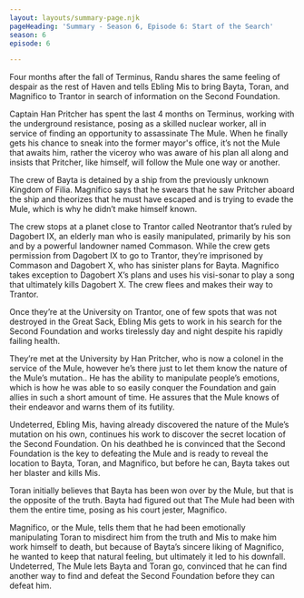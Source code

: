```yaml
---
layout: layouts/summary-page.njk
pageHeading: 'Summary - Season 6, Episode 6: Start of the Search'
season: 6
episode: 6

---
```

Four months after the fall of Terminus, Randu shares the same feeling of despair as the rest of Haven and tells Ebling Mis to bring Bayta, Toran, and Magnifico to Trantor in search of information on the Second Foundation.

Captain Han Pritcher has spent the last 4 months on Terminus, working with the underground resistance, posing as a skilled nuclear worker, all in service of finding an opportunity to assassinate The Mule. When he finally gets his chance to sneak into the former mayor's office, it’s not the Mule that awaits him, rather the viceroy who was aware of his plan all along and insists that Pritcher, like himself, will follow the Mule one way or another.

The crew of Bayta is detained by a ship from the previously unknown Kingdom of Filia. Magnifico says that he swears that he saw Pritcher aboard the ship and theorizes that he must have escaped and is trying to evade the Mule, which is why he didn’t make himself known.

The crew stops at a planet close to Trantor called Neotrantor that’s ruled by Dagobert IX, an elderly man who is easily manipulated, primarily by his son and by a powerful landowner named Commason. While the crew gets permission from Dagobert IX to go to Trantor, they’re imprisoned by Commason and Dagobert X, who has sinister plans for Bayta. Magnifico takes exception to Dagobert X’s plans and uses his visi-sonar to play a song that ultimately kills Dagobert X. The crew flees and makes their way to Trantor.

Once they’re at the University on Trantor, one of few spots that was not destroyed in the Great Sack, Ebling Mis gets to work in his search for the Second Foundation and works tirelessly day and night despite his rapidly failing health.

They’re met at the University by Han Pritcher, who is now a colonel in the service of the Mule, however he’s there just to let them know the nature of the Mule’s mutation.. He has the ability to manipulate people’s emotions, which is how he was able to so easily conquer the Foundation and gain allies in such a short amount of time. He assures that the Mule knows of their endeavor and warns them of its futility.

Undeterred, Ebling Mis, having already discovered the nature of the Mule’s mutation on his own, continues his work to discover the secret location of the Second Foundation. On his deathbed he is convinced that the Second Foundation is the key to defeating the Mule and is ready to reveal the location to Bayta, Toran, and Magnifico, but before he can, Bayta takes out her blaster and kills Mis.

Toran initially believes that Bayta has been won over by the Mule, but that is the opposite of the truth. Bayta had figured out that The Mule had been with them the entire time, posing as his court jester, Magnifico.

Magnifico, or the Mule, tells them that he had been emotionally manipulating Toran to misdirect him from the truth and Mis to make him work himself to death, but because of Bayta’s sincere liking of Magnifico, he wanted to keep that natural feeling, but ultimately it led to his downfall.
Undeterred, The Mule lets Bayta and Toran go, convinced that he can find another way to find and defeat the Second Foundation before they can defeat him.